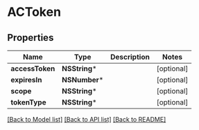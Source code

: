 # ACToken

## Properties
Name | Type | Description | Notes
------------ | ------------- | ------------- | -------------
**accessToken** | **NSString*** |  | [optional] 
**expiresIn** | **NSNumber*** |  | [optional] 
**scope** | **NSString*** |  | [optional] 
**tokenType** | **NSString*** |  | [optional] 

[[Back to Model list]](../README.md#documentation-for-models) [[Back to API list]](../README.md#documentation-for-api-endpoints) [[Back to README]](../README.md)



